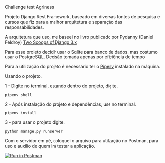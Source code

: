 Challenge test Agriness

Projeto Django Rest Framework, baseado em diversas fontes de pesquisa e cursos que fiz para a melhor arquitetura e
separação das responsabilidades.

A arquitetura que uso, me baseei no livro publicado por Pydanny (Daniel
Feldroy)  [Two Scoops of Django 3.x](https://daniel.feldroy.com/pages/books/)

Para esse projeto decidir usar o Sqlite para banco de dados, mas costumo usar o PostgreSQL. Decisão tomada apenas por
eficiência de tempo

Para a utilização do projeto é necessário ter o [Pipenv](https://realpython.com/pipenv-guide/) instalado na máquina.

Usando o projeto.

1 - Digite no terminal, estando dentro do projeto, digite.

``
pipenv shell
``

2 - Após instalação do projeto e dependências, use no terminal.

``pipenv install``

3 - para usar o projeto digite.

``
python manage.py runserver
``

Com o servidor em pé, coloquei o arquivo para utilzação no Postman, para uso e auxilio de quem irá testar a aplicação.

[![Run in Postman](https://run.pstmn.io/button.svg)](https://www.getpostman.com/collections/f295b3fa1c19c0d0598e)